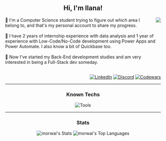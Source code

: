 <div align = "center">

## Hi, I'm Ilana!

</div>

<div align = "center">
<img align = "right" src = "https://64.media.tumblr.com/39b95e8844d55257fe8b3a3a4f7b3abd/fe567f55e35f2826-b2/s540x810/6698d7955fa422c9a472e8d367c1eafe32f31507.gifv">
</div>
<div align = "left">
🌿 I'm a Computer Science student trying to figure out which area I belong to, and that's my personal account to share my progress.
<br><br>
📖 I have 2 years of internship experience with data analysis and 1 year of experience with Low-Code/No-Code development using Power Apps and Power Automate. I also know a bit of Quickbase too.
<br><br>
🪼 Now I've started my Back-End development studies and am very interested in being a Full-Stack dev someday.
</div>

<br>

<div align = "right">

[![LinkedIn](https://img.shields.io/badge/LinkedIn-0077B5?style=for-the-badge&logo=linkedin&logoColor=white)](https://www.linkedin.com/in/ilana-morgon/)
[![Discord](https://img.shields.io/badge/Discord-7289DA?style=for-the-badge&logo=discord&logoColor=white)](https://discord.gg/3yaZdxHv)
[![Codewars](https://img.shields.io/badge/Codewars-FC6b03?logo=codewars&logoColor=white&style=for-the-badge)](https://www.codewars.com/users/catppuccino)

</div>

<hr/>

<div align = "center">

### Known Techs

![Tools](https://skillicons.dev/icons?i=java,python,mysql,html,css,figma,git,github)

<hr/>

### Stats

![morwai's Stats](https://github-readme-stats.vercel.app/api?username=morwai&theme=blueberry&show_icons=true&hide_border=true&count_private=true)
![morwai's Top Languages](https://github-readme-stats.vercel.app/api/top-langs/?username=morwai&theme=blueberry&show_icons=true&hide_border=true&layout=compact)

</div>

